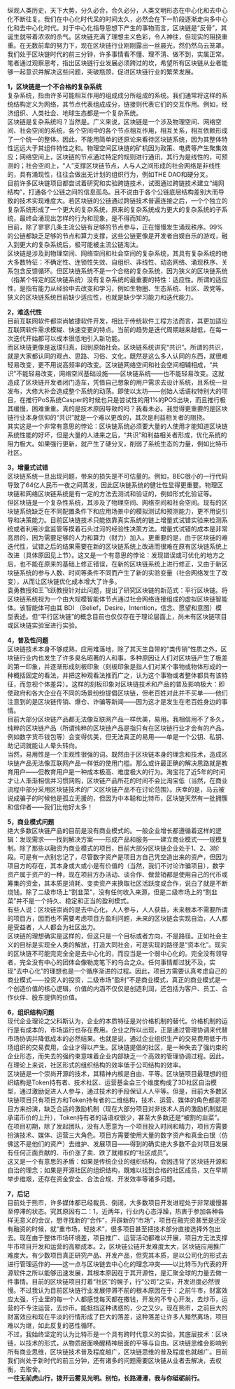 纵观人类历史，天下大势，分久必合，合久必分，人类文明形态在中心化和去中心化不断往复。我们在中心化时代呆的时间太久，必然会在下一阶段逐渐走向多中心化和去中心化时代。对于中心化指导思想下产生的事物而言，区块链是“反骨”，其诞生就带着浓浓的杀气。区块链充满了理想主义色彩，令人神往，但现实的阻挠重重。在无数前辈的努力下，现在区块链行业刚刚露出一丝晨光，然仍然乌云笼罩。我们处于区块链时代的前三分钟，许多事情看不懂、理不清、做不到，实属正常。笔者通过观察思考，指出区块链行业发展必须跨过的坎，希望所有区块链从业者能够一起意识并解决这些问题，突破瓶颈，促进区块链行业的繁荣发展。

**1，区块链是一个不合格的复杂系统**  
复杂系统，指由许多可能相互作用的组成成分所组成的系统。我们通常将这样的系统结构定义为网络，其节点代表组成成分，链接则代表它们的交互作用。例如，经济组织、人类社会、地球生态都是一个复杂系统。  
区块链是复杂系统吗？当然是。广义来说，区块链是一个涉及物理空间、网络空间、社会空间的系统，各个空间中的各个节点相互作用，相互关系，相互依赖形成了一个统一的整体。因此，不能用简单的还原论来看待区块链系统，因为其整体特性远远大于其组件特性之和。物理空间区块链的矿机因为政策、电费等产生聚集效应；网络空间上，区块链的节点通过特定的规则进行通讯，其行为是线性的，可预测的；社会空间上，“人”支撑区块链节点，人与人之间形成的社会网络是非线性的，具有涌现性，往往会做出无计划的组织行为，例如THE DAO和硬分叉。  
目前许多区块链项目都尝试着研究和实验跨链技术，试图通过跨链技术建立“绳网结构”，打通各个公链之间的信息孤岛。且不说由于各个公链底层结构差别大而导致的技术实现难度大。若区块链的公链通过跨链技术普遍连接之后，一个个独立的复杂系统形成了一个更大的复杂系统，原来的复杂系统成为更大的复杂系统的子系统，最终会涌现出怎样的行为和现象，是不得而知的。  
目前，除了寥寥几条主流公链有足够的节点参与，正在慢慢发生涌现秩序。99%的公链都缺乏足够的节点和算力支撑，这些公链更像是开发者自娱自乐的游戏，融入到更大的复杂系统后，极可能被主流公链淘汰。  
区块链是涉及到物理空间、网络空间和社会空间的复杂系统，其具有复杂系统的绝大多数特征：不确定性、连锁性失效、自组织、非线性、动态网络、涌现秩序、关系包含反馈循环。但区块链系统不是一个合格的复杂系统，因为狭义的区块链系统（指某个特定的区块链系统）没有复杂系统的最重要的特性：适应性。所谓的适应性，是指有能力从经验中去改变和学习，例如生物圈、生态系统、社区、政党等。狭义的区块链系统目前缺少适应性，也就是缺少学习能力和迭代能力。

**2，难迭代性**  
目前互联网软件都崇尚敏捷软件开发，相比于传统软件工程方法而言，其更加适应互联网软件需求模糊、快速变更的特点。当前的趋势是迭代周期越来越低，在每一次迭代开始都可以成本很低地引入新功能。  
而区块链更像是返璞归真，回到原始社会。区块链系统讲究“共识”。所谓的共识，就是大家都认同的观点、思路、习俗、文化，既然是这么多人认同的东西，就很难轻易改变，更不用说高频率的改变。区块链网络空间和社会空间相辅相成，“共识”不能轻易改变，网络空间基础设施——区块链系统——也不能轻易改变。这就造成了区块链开发者闭门造车，凭借自己想象的用户需求去设计系统，且系统一旦发布，大修大补会造成整个系统的动荡。即使以太坊——创始人话语权特别大的项目，在推行PoS系统Casper的时候也只是尝试性的用1%的POS出块，而且推行极其缓慢，困难重重。真的是技术原因导致的吗？我看未必。我觉得更重要的是区块链行业本身信仰的“共识”就是一个难以更改的，其次是利益相关者的阻挠。  
其实这是一个非常有意思的悖论：区块链系统必须要大量的人使用才能知道区块链系统性能的好坏，但是大量的人进来之后，“共识”和利益相关者形成，优化系统的阻力极大。如果强行更新，就产生了硬分叉，削弱了系统生态的力量，例如比特币社区。

**3，增量式试错**  
区块链系统一旦出现问题，带来的损失是不可估量的。例如，BEC很小的一行代码导致了64亿人民币一夜之间蒸发，因此区块链系统的健壮性显得更重要。物理区块链和网络区块链系统是有一定的方法去测试和验证的，例如形式化验证等。  
但区块链是一个复杂性系统，其涉及了物理空间、网络空间和社会空间。现有的区块链系统缺乏在不同配置条件下和应用场景中的模拟测试和预测能力，更不用说引导和决策能力。目前区块链技术只能依靠真实系统的链上增量式试错实验来检测系统或者利用沙盒监管等摸着石头过河的经验性决策方法。增量式试错的成本是非常高昂的，因为需要足够的人力和算力（财力）加入。更重要的是，由于区块链的难迭代性，试错之后的结果需要在新的区块链系统上改进而很难在原有区块链系统上改进（具体原因见上节）。这又是一个有意思的悖论：发现错误或可优化的地方之后，也不能在原来的基础上修正错误，在新的区块链系统上进行修正，又由于新区块链系统的参与人数、时间等条件不同而产生了新的实验变量（社会网络发生了改变），从而让区块链优化成本增大了许多。  
袁勇教授和王飞跃教授针对此问题，提出了研究区块链的新范式：平行区块链。将区块链系统视为一个由大规模智能体节点通过社会网络连接组成的虚拟区块链智能体。该智能体可由其 BDI （Belief，Desire，Intention，信念、愿望和意图）模型表述。但“平行区块链”的概念目前也仅仅存在于理论层面上，尚未有区块链项目或区块链实验室进行实验。

**4，普及性问题**  
区块链技术本身不够成熟，应用难落地，除了其天生自带的“类传销”性质之外，区块链行业内也发生了许多臭名昭著的人和事，多种原因让人们对区块链产生了极差的第一印象，并逐渐形成刻板印象（刻板印象是指人们对某个事物或物体形成的一种概括固定的看法，并把这种观看法推而广之，认为这个事物或者整体都具有该特征，而忽视个体差异）。这样的刻板印象对区块链技术和产品的普及影响极大：即使政府和各大企业在不同的场景纷纷提倡区块链，但老百姓对此并不买单——他们注意到的是区块链传销、爆仓、诈骗等新闻——因为这才是发生在老百姓身边的事情。  
目前大部分区块链产品都无法像互联网产品一样优美，易用。我相信用不了多久，纯粹的区块链产品（所谓纯粹的区块链产品是指只有在区块链行业才会有的产品，例如数字货币钱包等）会变得优美，但无法真正的易用——单是一个公钥、私钥、助记词就能让人晕头转向。  
当然，易用性是一个主观性很强的词。既然由于区块链本身的理念和技术，造成区块链产品无法像互联网产品一样低的使用门槛。那么或许最正确的解决思路就是教育用户——但教育用户是一种成本极高、难度极大的行为。淘宝花了近5年的时间才让人渐渐相信并习惯网购，区块链产品所花的时间不会比淘宝低（当然，在商业流程中部分采用区块链技术的广义区块链产品不在讨论范围）。庆幸的是，马云被说成骗子的时候他是孤立无援的，但因为中本聪和比特币，区块链天然有一批拥簇和信仰者——我们比他好太多！

**5，商业模式问题**  
绝大多数区块链产品的目前是没有商业模式的。一般企业增长都遵循着这样的逻辑：发现需求——找到解决方案——形成产品和服务——建立商业模式——规模复制。除了那些以融资为商业模式的项目，目前大部分区块链企业处于1、2、3阶段。可是有一点别忘记了，尽管数字资产是项目方自己凭空造出来的资产，但因为项目方的存在，其本身或大或小是有价值的（当然，我们不讨论诈骗项目），数字资产属于资产的一种，现在项目方办活动、谈合作、做营销都是使用自己的代币或筹集的资金，其本质是消耗、变卖资产来换取社区活跃度或合作，说白了就是不断烧钱。除了二级市场上“割韭菜”，没有任何收入来源，但是二级市场上的“割韭菜”并不是一个持久、稳定和正当的盈利模式。  
有些人说：区块链崇尚的是去中心化，人人参与，人人获益，未来根本不需要所谓的项目方，因而也不需要考虑项目方盈利问题，未来的区块链会实现自治，人人都是受益者，人人都会为社区出力。  
区块链的理想确实是这样的，但这只是一个目标或者方向，不是路径。正如社会主义的目标是实现全人类的解放，打造大同社会，可是实现的路径是“资本化”。现实的区块链不可能完完全全是去中心化的，而应当是一个弱中心化的。完全没有领导者，完全没有中心的团体会像勒庞笔下的乌合之众。任何事情都过犹不及，实现“去中心化”的理想也是一个循序渐进的过程。因此，项目方需要认真考虑自己的商业模式——投资人的投资，二级市场“盈利”不是商业模式，真正的商业模式是一个创造价值的核心逻辑，价值的内涵不仅仅是创造利润，还包括为客户、员工、合作伙伴、股东提供的价值。

**6，组织结构问题**  
现代企业理论之父科斯认为，企业的本质特征是对价格机制的替代。价格机制的运行是有成本的，市场运行也存在费用。企业之所以出现，正是通过管理协调来代替市场协调并降低成本的必然结果。也就是说，通过企业组织生产的交易费用低于市场组织的交易费用，企业才得以产生。区块链提倡的社区，是一种失去了强约束的企业形态，而失去的强约束意味着企业内部缺乏一个高效的管理协调过程。因此，在理论上来说，社区形式的组织结构的效率低于公司结构的效率。  
区块链是一个崇尚开源的技术，其精神内核是自由、平等。区块链项目最理想的组织结构是Token持有者、技术社区、运营基金会三个维度构成了3D社区自治模型，通过激励促进人人参与，通过技术的手段保证人人平等。但是，目前大多数区块链项目只有项目方和Token持有者的二维结构，技术、运营、媒体的角色都是项目方来扮演，缺乏合适的激励机制（现在大部分项目对非技术人员的激励机制就是承诺币价的上升），Token持有者的话语权很少，甚至大多数还是“被割的韭菜”。  
在项目初期，除了发起团队，没有人愿意为一个项目投入时间和精力，项目方需要扮演技术、媒体、运营三大角色。项目方需要使用大量的数字资产和真金白银（仿佛这不是他们的资产）去维护、发展项目——得到的确实绝大多数不会对项目发展有任何正面贡献的、币价涨了卖、跌了就维权的“社区成员”。  
这又是一个有意思的矛盾：如果是传统企业的组织结构，会因违背了区块链开源和自治的理念；如果是开源社区的组织结构，既难以找到合格的社区成员，又在早期举步维艰，还存在资金安全、合法合规、开发效率等诸多问题。

**7，后记**  
目前处于熊市，许多媒体都已经裁员、倒闭，大多数项目开发进程处于非常缓慢甚至停滞的状态。究其原因有二：1，近两年，行业内心态浮躁，热衷于参加各种各样无意义的会议，想寻找新的“合作”，开辟新的“市场”，项目在融完资甚至是还没有融资的时候，就“重市场，轻技术”，很多项目甚至把技术部分直接选择外包出去。现在由于整体市场环境差，项目推广、运营活动都难以开展，项目方无法支撑牛市项目开发和运营的高额成本。2，区块链公链开发难度太大，区块链应用推广难度大。有少数项目真正研究产品、开发产品，但究其本质，是以公司化的形式去进行管理运作的——这一点与区块链去中心化的理念冲突——以比特币为代表的开源软件之所以能够迅速发展，其根本原因在于其开源性，是汇聚全球的力量去做一件事情。目前的区块链项目打着“社区”的幌子，行“公司”之实，开发进度必然很慢。不过我认为目前区块链行业发展停滞不前的根本原因在于：之前牛市，财富效应太强，行业里的每一个人都感觉每天都在撒钱，开发的不专心开发，去炒币，运营的不专注运营，去炒币。能抵挡这种诱惑的，少之又少。现在熊市，之前巨大的财富效应和现在平淡的行情形成了巨大的落差，这种落差让许多人黯然离场，项目难以为继，如此反复的恶性循环。  
不过，我始终坚定的认为比特币是一个具有跨时代意义的实验，其底层技术：区块链，以技术的形式，从物质层面唤醒精神层面的平等与自由。区块链思维会影响到所有商业思维，区块链技术普及程度越广，区块链思维的普及程度也就越广。目前我们尚处于新时代的前三分钟，还有诸多的问题需要区块链从业者去解决，去权衡，去取舍。  
**一往无前虎山行，拨开云雾见光明。别怕，长路漫漫，我与你砥砺前行。**
<!--stackedit_data:
eyJoaXN0b3J5IjpbMTAwNjM1MjU5Ml19
-->